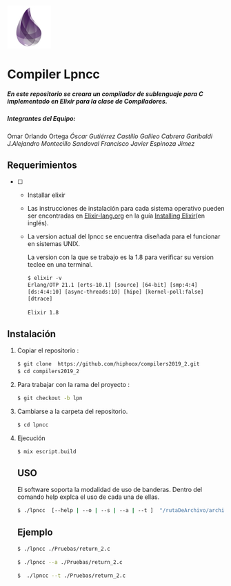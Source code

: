 ![elixir](tecnologia-elixir.jpg)



# Compiler Lpncc

##### En este repositorio se creara un compilador de sublenguaje para C implementado en Elixir   para la clase de Compiladores. 

##### Integrantes del Equipo:  

Omar Orlando Ortega 
*Óscar Gutiérrez Castillo*
*Galileo Cabrera  Garibaldi*
*J.Alejandro Montecillo Sandoval*
*Francisco Javier Espinoza Jimez*

## Requerimientos 

- [ ] - Installar  elixir  


  - Las instrucciones de instalación para cada sistema operativo pueden ser encontradas en [Elixir-lang.org](http://elixir-lang.org/) en la guía [Installing Elixir](http://elixir-lang.org/install.html)(en inglés).
  
  - La version actual del lpncc se encuentra diseñada para el funcionar en sistemas UNIX.

    La version con la que se trabajo es la 1.8 para verificar su version teclee en una terminal.

    ```
    $ elixir -v 
    Erlang/OTP 21.1 [erts-10.1] [source] [64-bit] [smp:4:4] [ds:4:4:10] [async-threads:10] [hipe] [kernel-poll:false] [dtrace]
    
    Elixir 1.8
    ```


## Instalación 

1. Copiar el repositorio : 

   ```bash
   $ git clone  https://github.com/hiphoox/compilers2019_2.git 
   $ cd compilers2019_2 
   ```

2. Para trabajar con la rama del proyecto  : 

   ```bash
   $ git checkout -b lpn 
   ```

3. Cambiarse a la carpeta del repositorio. 

   ```bash
   $ cd lpncc 
   
   ```

4. Ejecución

   ```bash
   $ mix escript.build 
   ```
   

   ## USO 
   
   El software soporta la modalidad de uso de banderas. Dentro del comando help explca el uso de cada una de ellas.
   
   ```bash
   $ ./lpncc  [--help | --o | --s | --a | --t ]  "/rutaDeArchivo/archivo.c"
   
   ```

   ## Ejemplo

   ```bash
   $ ./lpncc ./Pruebas/return_2.c 
   ```

   ```bash
   $ ./lpncc --a ./Pruebas/return_2.c 
   ```

   ```bash
   $  ./lpncc --t ./Pruebas/return_2.c 
   ```

   

